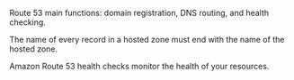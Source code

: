 Route 53 main functions: domain registration, DNS routing, and health checking.

The name of every record in a hosted zone must end with the name of the hosted zone. 

Amazon Route 53 health checks monitor the health of your resources.